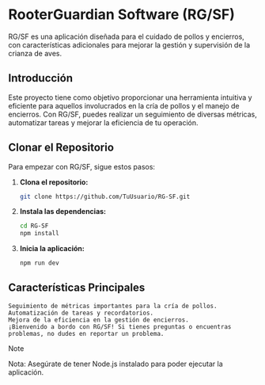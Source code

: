 # RooterGuardian Software (RG/SF)

RG/SF es una aplicación diseñada para el cuidado de pollos y encierros, con características adicionales para mejorar la gestión y supervisión de la crianza de aves.

## Introducción

Este proyecto tiene como objetivo proporcionar una herramienta intuitiva y eficiente para aquellos involucrados en la cría de pollos y el manejo de encierros. Con RG/SF, puedes realizar un seguimiento de diversas métricas, automatizar tareas y mejorar la eficiencia de tu operación.

## Clonar el Repositorio

Para empezar con RG/SF, sigue estos pasos:

1. **Clona el repositorio:**
   ```bash
   git clone https://github.com/TuUsuario/RG-SF.git
2. **Instala las dependencias:**
    ```bash
    cd RG-SF
    npm install
3. **Inicia la aplicación:**
    ```bash
    npm run dev

## Características Principales
    Seguimiento de métricas importantes para la cría de pollos.
    Automatización de tareas y recordatorios.
    Mejora de la eficiencia en la gestión de encierros.
    ¡Bienvenido a bordo con RG/SF! Si tienes preguntas o encuentras problemas, no dudes en reportar un problema.

>[!NOTE]    
Nota: Asegúrate de tener Node.js instalado para poder ejecutar la aplicación.